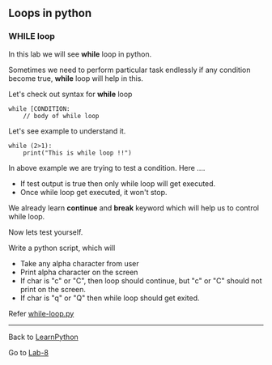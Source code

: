 ## Loops in python

### WHILE loop
In this lab we will see **while** loop in python. 

Sometimes we need to perform particular task endlessly if any condition become true, **while** loop will help in this.

Let's check out syntax for **while** loop

    while [CONDITION:
        // body of while loop

Let's see example to understand it.

    while (2>1):
        print("This is while loop !!")

In above example we are trying to test a condition. Here ....
- If test output is true then only while loop will get executed. 
- Once while loop get executed, it won't stop.

We already learn **continue** and **break** keyword which will help us to control while loop.

Now lets test yourself.

Write a python script, which will 
- Take any alpha character from user
- Print alpha character on the screen
- If char is "c" or "C", then loop should continue, but "c" or "C" should not print on the screen.
- If char is "q" or "Q" then while loop should get exited.

Refer [while-loop.py](./while-loop.py)

------

Back to [LearnPython](../Readme.md)

Go to [Lab-8](../Lab-8/Readme.md)